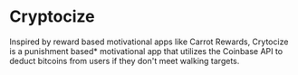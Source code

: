 # Cryptocize
Inspired by reward based motivational apps like Carrot Rewards, Crytocize is a punishment based* motivational app that utilizes the Coinbase API to deduct bitcoins from users if they don't meet walking targets.
